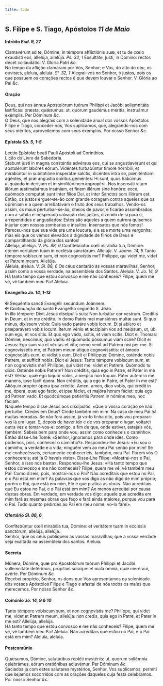 ```yaml
---
title: todo
---
```

<h2 class="text-center">S. Filipe e S. Tiago, Apóstolos <em>11 de Maio</em></h2>

<h4 class="text-center">Intróito <em>Esd. 9, 27</em></h4>
<div class="container-fluid">
<div class="row">
<div class="dropcap text-justify">
Clamavérunt ad te, Dómine, in témpore afflictiónis suæ, et tu de cœlo exaudísti eos, allelúja, allelúja. <em>Ps. 32, 1</em> Exsultáte, justi, in Dómino: rectos decet collaudátio.
V. Gloria Patri <em>&c.</em>
</div>
<div class="dropcap text-justify">
No tempo da aflição clamaram por Vós, Senhor; e Vós, do alto do céu, os ouvistes, aleluia, aleluia. <em>Sl. 32, 1</em> Alegrai-vos no Senhor, ó justos, pois os que possuem os corações rectos é que devem louvar o Senhor.
V. Glória ao Pai <em>&c.</em>
</div>
</div>
</div>

<h4 class="text-center">Oração</h4>
<div class="container-fluid">
<div class="row">
<div class="dropcap text-justify">
Deus, qui nos ánnua Apostolórum tuórum Philíppi et Jacóbi sollemnitáte lætíficas: præsta, quǽsumus: ut, quorum gaudémus méritis, instruámur exémplis. Per Dóminum <em>&c.</em>
</div>
<div class="dropcap text-justify">
Ó Deus, que nos alegrais com a solenidade anual dos vossos Apóstolos Filipe e Tiago, concedei-nos, Vos suplicamos, que, alegrando-nos com seus méritos, aproveitemos com seus exemplos. Por nosso Senhor <em>&c.</em>
</div>
</div>
</div>

<h4 class="text-center">Epístola <em>Sb. 5, 1-5</em></h4>
<div class="container-fluid">
<div class="row">
<div class="text-justify">
Lectio Epístolæ beati Pauli Apostoli ad Corinthios.
</div>
<div class="text-justify">
Lição do Livro da Sabedoria.
</div>
<div class="dropcap text-justify">
Stabunt justi in magna constántia advérsus eos, qui se angustiavérunt et qui abstulérunt labóres eórum. Vidéntes turbabúntur timore horríbili, et mirabúntur in subitatióne insperátæ salútis, dicéntes intra se, pœniténtiam agéntes, et præ angústia spíritus geméntes: Hi sunt, quos habúimus aliquándo in derísum et in similitúdinem impropérii. Nos insensáti vitam illórum æstimabámus insániam, et finem illórum sine honóre: ecce, quómodo computáti sunt inter fílios Dei, et inter Sanctos sors illórum est.
</div>
<div class="dropcap text-justify">
Então, os justos erguer-se-ão com grande coragem contra aqueles que os oprimiam e a quem arrebatavam o fruto dos seus trabalhos. Vendo-os assim, os maus perturbar-se-ão, cheios de pavor, e ficarão assombrados com a súbita e inesperada salvação dos justos, dizendo de si para si, arrependidos e angustiados: Estes são aqueles a quem outrora quisemos injuriar com nossas zombarias e insultos. Insensatos que nós fomos! Pareceu-nos que sua vida era uma loucura, e a sua morte uma vergonha; mas eis que os vemos elevados à dignidade de filhos de Deus e compartilhando da glória dos santos!
</div>
</div>
</div>

<div class="container-fluid">
<div class="row">
<div class="text-justify">
Allelúja, allelúja. V. <em>Ps. 88, 6</em> Confitebúntur cœli mirabília tua, Dómine: etenim veritátem tuam in ecclésia sanctórum. Allelúja. V. <em>Joann. 14, 9</em> Tanto témpore vobíscum sum, et non cognovístis me? Philíppe, qui videt me, videt et Patrem meum. Allelúja.
</div>
<div class="text-justify">
Aleluia, aleluia. V. <em>Sl. 88, 6</em> Os céus cantarão as vossas maravilhas, Senhor, assim como a vossa verdade, na assembleia dos Santos. Aleluia. V. <em>Jo. 14, 9</em> Há tanto tempo que estou convosco e me não conheceis? Filipe, quem me vê, vê também meu Pai! Aleluia.
</div>
</div>
</div>

<h4 class="text-center">Evangelho <em>Jo. 14, 1-13</em></h4>
<div class="container-fluid">
<div class="row">
<div class="text-justify">
<span class="text-danger">&#10016;</span> Sequéntia sancti Evangélii secúndum Joánnem.
</div>
<div class="text-justify">
<span class="text-danger">&#10016;</span> Continuação do santo Evangelho segundo S. João.
</div>
<div class="dropcap text-justify">
In illo témpore: Dixit Jesus discípulis suis: Non turbátur cor vestrum. Creditis in Deum, et in me crédite. In domo Patris mei mansiónes multæ sunt. Si quo minus, dixíssem vobis: Quia vado paráre vobis locum. Et si abíero et præparávero vobis locum: íterum vénio et accípiam vos ad meípsum, ut, ubi sum ego, et vos sitis. Et quo ego vado, scitis, et viam scitis. Dicit ei Thomas: Dómine, nescímus, quo vadis: et quómodo póssumus viam scire? Dicit ei Jesus: Ego sum via et véritas et vita; nemo venit ad Patrem nisi per me. Si cognovissétis me, et Patrem meum útique cognovissétis: et ámodo cognoscátis eum, et vidístis eum. Dicit ei Philíppus: Dómine, osténde nobis Patrem, et sufficit nobis. Dicit ei Jesus: Tanto témpore vobíscum sum, et non cognovístis me? Philíppe, qui videt me, videt et Patrem. Quómodo tu dicis: Osténde nobis Patrem? Non créditis, quia ego in Patre, et Pater in me est? Verba, quæ ego loquor vobis, a meípso non loquor. Pater autem in me manens, ipse facit ópera. Non créditis, quia ego in Patre, et Pater in me est? Alióquin propter ópera ipsa crédite. Amen, amen, dico vobis, qui credit in me, ópera, quæ ego facio, et ipse fáciet, et majóra horum fáciet: quia ego ad Patrem vado. Et quodcúmque petiéritis Patrem in nómine meo, hoc fáciam.
</div>
<div class="dropcap text-justify">
Naquele tempo disse Jesus aos discípulos: «Que o vosso coração se não perturbe. Credes em Deus? Crede também em mim. Na casa de meu Pai há muitas moradas. Se não fora assim, já vo-lo tinha dito, pois vou preparar-vos lá um lugar. E, depois de haver ido e de vos preparar o lugar, voltarei outra vez e tomar-vos-ei comigo, a fim de que, onde estiver, estejais vós, também. Sabeis bem para onde vou; assim como conheceis o caminho». Então disse-Lhe Tomé: «Senhor, ignoramos para onde ides. Como podemos, pois, conhecer o caminho?». Respondeu-lhe Jesus: «Eu sou o caminho, a verdade e a vida; ninguém vem ao meu Pai senão por mim! Se me conhecêsseis, certamente conheceríeis, também, meu Pai. Porém vós O conhecereis; até já O haveis visto». Disse-Lhe Filipe: «Mostrai-nos o Pai, Senhor, e isso nos basta». Respondeu-lhe Jesus: «Há tanto tempo que estou convosco e me não conheceis? Filipe, quem me vê, vê também meu Pai! Como dizeis, pois, mostrai-nos o Pai? Não acreditais que estou no Pai, e o Pai está em mim? As palavras que vos digo as não digo de mim próprio; porém o Pai, que está em mim, Ele é que pratica as obras. Não acreditais que Eu estou no Pai, e o Pai está em mim? Ao menos acreditai por causa destas obras. Em verdade, em verdade vos digo: aquele que acredita em mim fará as mesmas obras que faço e fará ainda maiores, porque vou para o Pai. Tudo quanto pedirdes ao Pai em meu nome, vo-lo farei».
</div>
</div>
</div>

<h4 class="text-center">Ofertório <em>Sl. 88, 6</em></h4>
<div class="container-fluid">
<div class="row">
<div class="dropcap text-justify">
Confitebúntur cœli mirabília tua, Dómine: et veritátem tuam in ecclésia sanctórum, allelúja, allelúja.
</div>
<div class="dropcap text-justify">
Senhor, que os céus publiquem as vossas maravilhas; que a vossa verdade seja exaltada na assembleia dos santos. Aleluia.
</div>
</div>
</div>

<h4 class="text-center">Secreta</h4>
<div class="container-fluid">
<div class="row">
<div class="dropcap text-justify">
Múnera, Dómine, quæ pro Apostolórum tuórum Philippi et Jacóbi sollemnitáte deférimus, propítius súscipe: et mala ómnia, quæ meréraur, avérte. Per Dóminum <em>&c.</em>
</div>
<div class="dropcap text-justify">
Recebei propício, Senhor, os dons que Vos apresentamos na solenidade dos vossos Apóstolos Filipe e Tiago e afastai de nós todos os males que merecemos. Por nosso Senhor <em>&c.</em>
</div>
</div>
</div>

<h4 class="text-center">Comúnio <em>Jo. 14, 9 & 10</em></h4>
<div class="container-fluid">
<div class="row">
<div class="dropcap text-justify">
Tanto témpore vobíscum sum, et non cognovístis me? Philíppe, qui videt me, videt et Patrem meum, allelúja: non credis, quia ego in Patre, et Pater in me est? Allelúja, allelúja.
</div>
<div class="dropcap text-justify">
Há tanto tempo que estou convosco e me não conheceis? Filipe, quem me vê, vê também meu Pai! Aleluia. Não acreditais que estou no Pai, e o Pai está em mim? Aleluia, aleluia.
</div>
</div>
</div>

<h4 class="text-center">Postcomúnio</h4>
<div class="container-fluid">
<div class="row">
<div class="dropcap text-justify">
Quǽsumus, Dómine, salutáribus repléti mystériis: ut, quorum sollémnia celebrámus, eórum oratiónibus adjuvémur. Per Dóminum <em>&c.</em>
</div>
<div class="dropcap text-justify">
Saciados já com estes salutares mystérios, Senhor, Vos suplicamos, permiti que sejamos socorridos com as orações daqueles cuja festa celebramos. Por nosso Senhor <em>&c.</em>
</div>
</div>
</div>
